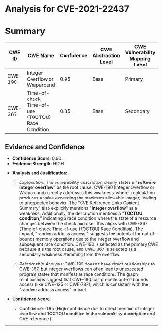 # Analysis for CVE-2021-22437

# Summary
| CWE ID | CWE Name | Confidence | CWE Abstraction Level | CWE Vulnerability Mapping Label | CWE-Vulnerability Mapping Notes |
|---|---|---|---|---|---|
| CWE-190 | Integer Overflow or Wraparound | 0.95 | Base | Primary | Allowed |
| CWE-367 | Time-of-check Time-of-use (TOCTOU) Race Condition | 0.85 | Base | Secondary | Allowed |

## Evidence and Confidence

*   **Confidence Score:** 0.90
*   **Evidence Strength:** HIGH

- **Analysis and Justification:**  
  - *Explanation:* The vulnerability description clearly states a "**software integer overflow**" as the root cause. CWE-190 (Integer Overflow or Wraparound) directly addresses this weakness, where a calculation produces a value exceeding the maximum allowable integer, leading to unexpected behavior. The "CVE Reference Links Content Summary" also explicitly mentions "**Integer overflow**" as a weakness. Additionally, the description mentions a "**TOCTOU condition**," indicating a race condition where the state of a resource changes between the check and use. This aligns with CWE-367 (Time-of-check Time-of-use (TOCTOU) Race Condition). The impact, "random address access," suggests the potential for out-of-bounds memory operations due to the integer overflow and subsequent race condition. CWE-190 is selected as the primary CWE because it's the root cause, and CWE-367 is selected as a secondary weakness stemming from the overflow.

  - *Relationship Analysis:* CWE-190 doesn't have direct relationships to CWE-367, but integer overflows can often lead to unexpected program states that manifest as race conditions. The graph relationships suggest that CWE-190 can precede out-of-bounds access (like CWE-125 or CWE-787), which is consistent with the "random address access" impact.

- **Confidence Score:**  
  - Confidence: 0.95 (High confidence due to direct mention of integer overflow and TOCTOU condition in the vulnerability description and CVE reference.)
---